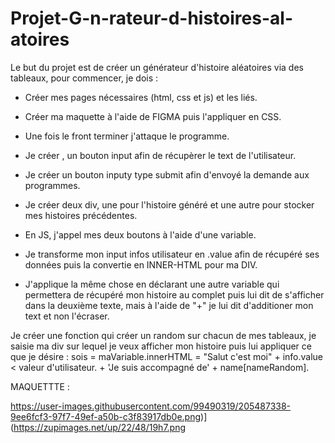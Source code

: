 # Projet-G-n-rateur-d-histoires-al-atoires


Le but du projet est de créer un générateur d'histoire aléatoires via des tableaux, pour commencer, je dois :

- Créer mes pages nécessaires (html, css et js) et les liés.
- Créer ma maquette à l'aide de FIGMA puis l'appliquer en CSS.
- Une fois le front terminer j'attaque le programme.


- Je créer , un bouton input afin de récupèrer le text de l'utilisateur.
- Je créer un bouton inputy type submit afin d'envoyé la demande aux programmes.
- Je créer deux div, une pour l'histoire généré et une autre pour stocker mes histoires précédentes.

- En JS, j'appel mes deux boutons à l'aide d'une variable.
- Je transforme mon input infos utilisateur en .value afin de récupéré ses données puis la convertie en INNER-HTML pour ma DIV.
- J'applique la même chose en déclarant une autre variable qui permettera de récupéré mon histoire au complet puis lui dit de s'afficher dans la deuxième texte, mais
à l'aide de "+" je lui dit d'additioner mon text et non l'écraser.

Je créer une fonction qui créer un random sur chacun de mes tableaux, je saisie ma div sur lequel je veux afficher mon histoire puis lui appliquer ce que je désire :
sois = maVariable.innerHTML = "Salut c'est moi" + info.value < valeur d'utilisateur. + 'Je suis accompagné de' + name[nameRandom].




MAQUETTTE :

https://user-images.githubusercontent.com/99490319/205487338-9ee6fcf3-97f7-49ef-a50b-c3f83917db0e.png)](https://zupimages.net/up/22/48/19h7.png
